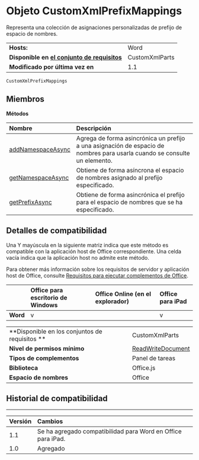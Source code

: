 
# Objeto CustomXmlPrefixMappings
Representa una colección de asignaciones personalizadas de prefijo de espacio de nombres.

|||
|:-----|:-----|
|**Hosts:**|Word|
|**Disponible en [el conjunto de requisitos](../../docs/overview/specify-office-hosts-and-api-requirements.md)**|CustomXmlParts|
|**Modificado por última vez en**|1.1|

```
CustomXmlPrefixMappings
```


## Miembros


**Métodos**


|**Nombre**|**Descripción**|
|:-----|:-----|
|[addNamespaceAsync](../../reference/shared/customxmlprefixmappings.addnamespaceasync.md)|Agrega de forma asincrónica un prefijo a una asignación de espacio de nombres para usarla cuando se consulte un elemento.|
|[getNamespaceAsync](../../reference/shared/customxmlprefixmappings.getnamespaceasync.md)|Obtiene de forma asíncrona el espacio de nombres asignado al prefijo especificado.|
|[getPrefixAsync](../../reference/shared/customxmlprefixmappings.getprefixasync.md)|Obtiene de forma asincrónica el prefijo para el espacio de nombres que se ha especificado.|

## Detalles de compatibilidad


Una Y mayúscula en la siguiente matriz indica que este método es compatible con la aplicación host de Office correspondiente. Una celda vacía indica que la aplicación host no admite este método.

Para obtener más información sobre los requisitos de servidor y aplicación host de Office, consulte [Requisitos para ejecutar complementos de Office](../../docs/overview/requirements-for-running-office-add-ins.md).


||**Office para escritorio de Windows**|**Office Online (en el explorador)**|**Office para iPad**|
|:-----|:-----|:-----|:-----|
|**Word**|v||v|

|||
|:-----|:-----|
|**Disponible en los conjuntos de requisitos **|CustomXmlParts|
|**Nivel de permisos mínimo**|[ReadWriteDocument](../../docs/develop/requesting-permissions-for-api-use-in-content-and-task-pane-add-ins.md)|
|**Tipos de complementos**|Panel de tareas|
|**Biblioteca**|Office.js|
|**Espacio de nombres**|Office|

## Historial de compatibilidad



****


|**Versión**|**Cambios**|
|:-----|:-----|
|1.1|Se ha agregado compatibilidad para Word en Office para iPad.|
|1.0|Agregado|
